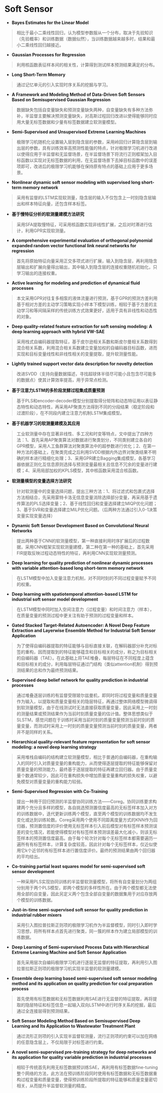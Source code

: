 # Soft Sensor

+ **Bayes Estimates for the Linear Model**
> 相比于最小二乘线性回归，认为模型参数服从一个分布，取决于先验知识（先验概率）和训练数据（数据似然），当训练数据越来越多时，结果和最小二乘线性回归越接近。

+ **Gaussian Processes for Regression**
> 利用核函数表征样本间的相关性，计算得到测试样本预测结果满足的分布。

+ **Long Short-Term Memory**
> 通过记忆单元的引入实现时序关系的挖掘与学习。

+ **A Framework and Modeling Method of Data-Driven Soft Sensors Based on Semisupervised Gaussian Regression**
> 数据缺失包括自变量缺失和预测变量缺失两种，自变量缺失有多种方法弥补，半监督主要解决预测变量缺失，对高斯过程回归改进以使得能够同时应用大量无标签数据和少量有标签数据建立软测量模型。

+ **Semi-Supervised and Unsupervised Extreme Learning Machines**
> 极限学习机随机化设置输入层到隐含层的参数，采用岭回归计算隐含层到输出层的参数，具有训练效率高预测性能强的特点，针对极限学习机进行改进以使得应用于半监督和无监督场景，在半监督场景下将流行正则框架加入目标函数以实现对无标签数据的利用，在无监督场景下去掉目标函数中的误差项即可，改进后的极限学习机能够在保持原有特点的基础上应用于更多场景。

+ **Nonlinear dynamic soft sensor modeling with supervised long short-term memory network**
> 采用有监督的LSTM实现软测量，隐含层的输入不仅包含上一时刻隐含层输出和样本特征向量，还包含样本标签。

+ **基于慢特征分析的软测量建模方法研究**
> 采用SFA提取慢特征，可采用核函数实现非线性扩展，之后对时滞进行估计，利用GPR实现软测量。

+ **A comprehensive experimental evaluation of orthogonal polynomial expanded random vector functional link neural networks for regression**
> 首先将原始特征向量采用正交多项式进行扩展，输入到隐含层，再利用隐含层输出和扩展向量得出输出，其中输入到隐含层的连接权重随机初始化，只学习输出的连接权重。

+ **Active learning for modeling and prediction of dynamical fluid processes**
> 本文采用GPR对往复多相泵的液体流量进行预测，基于GPR的预测方差利用基于相对方差的主动学习策略实现小样本下模型训练，相较于基于方差的主动学习和等间隔采样的传统训练方式效果更好，适用于具有非线性和动态性的对象。

+ **Deep quality-related feature extraction for soft sensing modeling: A deep learning approach with hybrid VW-SAE**
> 采用栈式自编码器提取特征，基于皮尔逊相关系数和斯皮尔曼相关系数得到混合相关系数，利用混合相关系数建立变量加权的自编码器目标函数，进而实现和目标变量线性和非线性相关的变量提取，提升软测量性能。

+ **Lightly trained support vector data description for novelty detection**
> 改进SVDD（支持向量数据描述，寻找超球体半径尽可能小且包含尽可能多的数据点）使其计算效率提高，用于异常点检测。

+ **基于注意力LSTM的多阶段发酵过程集成质量预测**
> 基于PLS和encoder-decoder模型分别提取得分矩阵和动态特征用以表征静态特性和动态特性，再采用AP聚类方法得到不同的分段结果（稳定阶段和过渡阶段），在不同段内建立注意力机制LSTM集成模型。

+ **基于机器学习的软测量建模及其应用**
> 工业软测量中存在显著非线性、多工况和时变等特点，文中提出了四种方法：1、首先采用AP聚类算法对数据进行聚类划分，不同类别建立各自的GPR模型，采用人工鱼群算法对聚类算法中的超参数进行优化；2、在第一种方法的基础上，在聚类完成之后利用SVDD根据内外边界对聚类结果不明确的样本进行精细化处理；3、采用GPR建立Bagging集成模型，各基学习器依据正则化互信息原则选择与预测变量最相关且信息不冗余的变量进行建模；4、采用局部加权的KPLS模型，其中核函数采用混合核函数。

+ **软测量横型的变量选择方法研究**
> 针对软测量中的变量选择问题，提出三种方法：1、将过滤式和包裹式选择方法相结合，先采用蒙特卡洛无信息变量消除选择部分变量，再采用基于遗传算法的PLS选择变量；2、基于线性回归和变量选择建立MIQP优化问题；3、基于SVR和变量选择建立MILP优化问题。（后两种方法通过引入0-1决策变量实现变量选择）

+ **Dynamic Soft Sensor Development Based on Convolutional Neural Networks**
> 提出两种基于CNN的软测量模型，第一种直接利用时序扩展后的过程数据，采用CNN框架实现软测量建模，第二种在第一种的基础上，首先采用FIR提取反映过程动态特性的特征，再利用CNN实现软测量预测。

+ **Deep learning for quality prediction of nonlinear dynamic processes with variable attention-based long short-term memory network**
> 在LSTM模型中加入变量注意力机制，对不同时刻的不同过程变量赋予不同的权重。

+ **Deep learning with spatiotemporal attention-based LSTM for industrial soft sensor model development**
>在LSTM模型中同时加入空间注意力（过程变量）和时间注意力（样本），在质量变量的预测过程中更关注有助于预测的过程变量和样本。

+ **Gated Stacked Target-Related Autoencoder: A Novel Deep Feature Extraction and Layerwise Ensemble Method for Industrial Soft Sensor Application**
> 为了使得自编码器提取的特征能够与目标直接关联，在解码器部分补充对标签的重构，因而提取到的特征能够蕴含和目标相关的成分，称之为目标相关的自编码器（TAE）。在此基础上将TAE堆叠，每层特征在不同程度上蕴含和目标相关的成分，利用每层特征通过门结构（类似attention机制）得到预测结果的总和作为最终预测结果。

+ **Supervised deep belief network for quality prediction in industrial processes**
> 通过堆叠逐层训练的有监督受限玻尔兹曼机，即同时将过程变量和质量变量作为输入，以提取和质量变量相关的隐层特征，再通过整体网络模型微调得到软测量模型，由于在线测试时无法直接获取质量变量，因此采用上一时刻的测量结果或预测结果作为当前时刻质量变量的估计值。整体思想类似于SLSTM，感觉问题在于训练时采用当前时刻的质量变量预测当前时刻的质量变量，而测试时采用上一时刻的质量变量预测当前时刻的质量变量，两者并不是同样的关系。

+ **Hierarchical quality-relevant feature representation for soft sensor modeling: a novel deep learning strategy**
> 采用堆栈自编码的结构建立软测量模型，相比于普通的自编码器，在重构输入的同时引入对质量变量的重构能力，从而使得逐层提取的特征能够保留对质量变量的预测能力，最终基于逐层提取的特征再建立回归器。由于质量变量个数通常较少，因此可在重构损失中增加质量变量重构的损失权重，以避免模型对质量变量的重构能力较弱。

+ **Semi-Supervised Regression with Co-Training**
> 提出一种用于回归预测的半监督协同训练方法——Coreg。协同训练要求构建两个充分且多样的模型，各自挑选预测置信度最高的无标签样本加入对方的训练数据中，迭代更新训练两个模型，直至两个模型的训练数据均不发生变化或达到训练轮数。Coreg采用两个使用不同距离度量方式的KNN作为回归器，预测置信度的评价使用无标签样本引入前后模型对有标签样本预测误差的变化情况，若能使得模型对有标签样本预测误差最大化减小，则该无标签样本的预测置信度最高。由于每个轮次针对每个无标签样本都需要遍历一遍所有有标签样本，计算复杂度较高，因此针对每个无标签样本，仅近似使用它k个近邻的有标签样本进行置信度评价。最终的预测结果由两个回归器的平均给出。

+ **Co-training partial least squares model for semi-supervised soft sensor development**
> 一种采用PLS实现协同训练的半监督软测量模型，将所有自变量划分为两组分别用于两个PLS模型，即两个模型的多样性所在。由于两个模型都无法使用全部的自变量，因此另定义两个包含全部自变量的数据集用于对应存放两个模型的训练数据。

+ **Just-in-time semi-supervised soft sensor for quality prediction in industrial rubber mixers**
> 采用引入图拉普拉斯正则项的极限学习机作为半监督模型，同时引入即时学习思想，将所有样本点首先进行聚类，同一簇的样本作为建立局部模型的训练数据。

+ **Deep Learning of Semi-supervised Process Data with Hierarchical Extreme Learning Machine and Soft Sensor Application**
> 首先采用层次自编码极限学习机进行逐层无监督的特征提取，再利用引入图拉普拉斯正则项的极限学习机实现半监督的软测量建模。

+ **Ensemble deep learning based semi-supervised soft sensor modeling method and its application on quality prediction for coal preparation process**
> 首先使用有标签数据和无标签数据利用SAE进行无监督的特征提取，再将提取的隐层特征和标签信息一起输入双向LSTM中进行时序关系的挖掘，最后通过全连接层得到预测结果。

+ **Soft Sensor Modeling Method Based on Semisupervised Deep Learning and Its Application to Wastewater Treatment Plant**
> 通过流形正则项的引入实现半监督软测量，流行正则项的约束可以加在网络的任意隐含层上，不仅局限于对标签进行约束。

+ **A novel semi-supervised pre-training strategy for deep networks and its application for quality variable prediction in industrial processes**
> 相较于传统首先利用无标签数据预训练SAE，再利用有标签数据fine-tuning整个网络的方法，此方法在预训练阶段同时使用有标签数据和无标签数据重构过程变量和质量变量，使得预训练阶段所提取的特征能够和质量变量密切相关，从而提升半监督软测量的精度。
